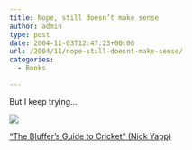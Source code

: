 ```yaml
---
title: Nope, still doesn’t make sense
author: admin
type: post
date: 2004-11-03T12:47:23+00:00
url: /2004/11/nope-still-doesnt-make-sense/
categories:
  - Books

---
```

But I keep trying&#8230;

![][1]
  
[“The Bluffer&#8217;s Guide to Cricket” (Nick Yapp)][2]

 [1]: http://images.amazon.com/images/P/1902825497.02._SCTHUMBZZZ_.jpg
 [2]: http://www.amazon.co.uk/exec/obidos/tg/detail/-/1902825497/